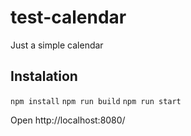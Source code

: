 # test-calendar
Just a simple calendar

## Instalation
```npm install```
```npm run build```
```npm run start```

Open http://localhost:8080/